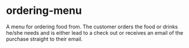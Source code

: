 # ordering-menu

A menu for ordering food from. The customer orders the food or drinks he/she needs and is either lead to a check out or receives an email of the purchase straight to their email.
